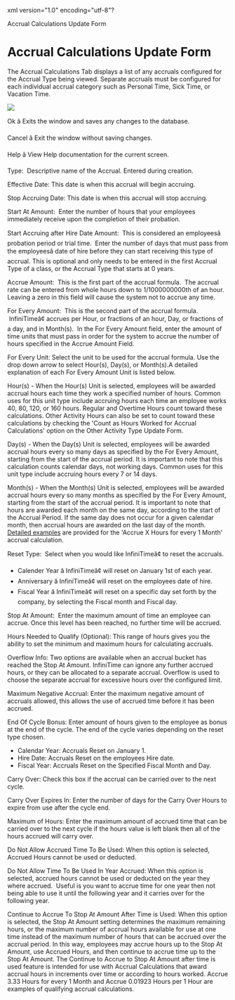xml version="1.0" encoding="utf-8"?





Accrual Calculations Update Form




# Accrual Calculations Update Form

The Accrual Calculations Tab displays a list of any accruals configured for the Accrual Type being viewed. Separate accruals must be configured for each individual accrual category such as Personal Time, Sick Time, or Vacation Time.

![](/img/image-404.png)

Ok â Exits the window and saves any changes to the database.

Cancel â Exit the window without saving changes.

Help â View Help documentation for the current screen.

Type:  Descriptive name of the Accrual. Entered during creation.

Effective Date: This date is when this accrual will begin accruing.

Stop Accruing Date: This date is when this accrual will stop accruing.

Start At Amount:  Enter the number of hours that your employees immediately receive upon the completion of their probation.

Start Accruing after Hire Date Amount:  This is considered an employeesâ probation period or trial time.  Enter the number of days that must pass from the employeesâ date of hire before they can start receiving this type of accrual. This is optional and only needs to be entered in the first Accrual Type of a class, or the Accrual Type that starts at 0 years.

Accrue Amount:  This is the first part of the accrual formula.  The accrual rate can be entered from whole hours down to 1/1000000000th of an hour. Leaving a zero in this field will cause the system not to accrue any time.

For Every Amount:  This is the second part of the accrual formula.  InfiniTimeâ¢ accrues per Hour, or fractions of an hour, Day, or fractions of a day, and in Month(s).  In the For Every Amount field, enter the amount of time units that must pass in order for the system to accrue the number of hours specified in the Accrue Amount Field.

For Every Unit: Select the unit to be used for the accrual formula. Use the drop down arrow to select Hour(s), Day(s), or Month(s).A detailed explanation of each For Every Amount Unit is listed below.

Hour(s) - When the Hour(s) Unit is selected, employees will be awarded accrual hours each time they work a specified number of hours. Common uses for this unit type include accruing hours each time an employee works 40, 80, 120, or 160 hours. Regular and Overtime Hours count toward these calculations. Other Activity Hours can also be set to count toward these calculations by checking the 'Count as Hours Worked for Accrual Calculations' option on the Other Activity Type Update Form.

Day(s) - When the Day(s) Unit is selected, employees will be awarded accrual hours every so many days as specified by the For Every Amount, starting from the start of the accrual period. It is important to note that this calculation counts calendar days, not working days. Common uses for this unit type include accruing hours every 7 or 14 days.

Month(s) - When the Month(s) Unit is selected, employees will be awarded accrual hours every so many months as specified by the For Every Amount, starting from the start of the accrual period. It is important to note that hours are awarded each month on the same day, according to the start of the Accrual Period. If the same day does not occur for a given calendar month, then accrual hours are awarded on the last day of the month. [Detailed examples](AccrueByMonthExamples.md) are provided for the 'Accrue X Hours for every 1 Month' accrual calculation.

Reset Type:  Select when you would like InfiniTimeâ¢ to reset the accruals.

* Calender Year â InfiniTimeâ¢ will reset on January 1st of each year.
* Anniversary â InfiniTimeâ¢ will reset on the employees date of hire.
* Fiscal Year â InfiniTimeâ¢ will reset on a specific day set forth by the company, by selecting the Fiscal month and Fiscal day.

Stop At Amount:  Enter the maximum amount of time an employee can accrue. Once this level has been reached, no further time will be accrued.

Hours Needed to Qualify (Optional): This range of hours gives you the ability to set the minimum and maximum hours for calculating accruals.

Overflow Info: Two options are available when an accrual bucket has reached the Stop At Amount. InfiniTime can ignore any further accrued hours, or they can be allocated to a separate accrual. Overflow is used to choose the separate accrual for excessive hours over the configured limit.

Maximum Negative Accrual: Enter the maximum negative amount of accruals allowed, this allows the use of accrued time before it has been accrued.

End Of Cycle Bonus: Enter amount of hours given to the employee as bonus at the end of the cycle. The end of the cycle varies depending on the reset type chosen.

* Calendar Year: Accruals Reset on January 1.
* Hire Date: Accruals Reset on the employees Hire date.
* Fiscal Year: Accruals Reset on the Specified Fiscal Month and Day.

Carry Over: Check this box if the accrual can be carried over to the next cycle.

Carry Over Expires In: Enter the number of days for the Carry Over Hours to expire from use after the cycle end.

Maximum of Hours: Enter the maximum amount of accrued time that can be carried over to the next cycle if the hours value is left blank then all of the hours accrued will carry over.

Do Not Allow Accrued Time To Be Used: When this option is selected, Accrued Hours cannot be used or deducted.

Do Not Allow Time To Be Used In Year Accrued: When this option is selected, accrued hours cannot be used or deducted on the year they where accrued.  Useful is you want to accrue time for one year then not being able to use it until the following year and it carries over for the following year.

Continue to Accrue To Stop At Amount After Time is Used: When this option is selected, the Stop At Amount setting determines the maximum remaining hours, or the maximum number of accrual hours available for use at one time instead of the maximum number of hours that can be accrued over the accrual period. In this way, employees may accrue hours up to the Stop At Amount, use Accrued Hours, and then continue to accrue time up to the Stop At Amount. The Continue to Accrue to Stop At Amount after time is used feature is intended for use with Accrual Calculations that award accrual hours in increments over time or according to hours worked. Accrue 3.33 Hours for every 1 Month and Accrue 0.01923 Hours per 1 Hour are examples of qualifying accrual calculations.
